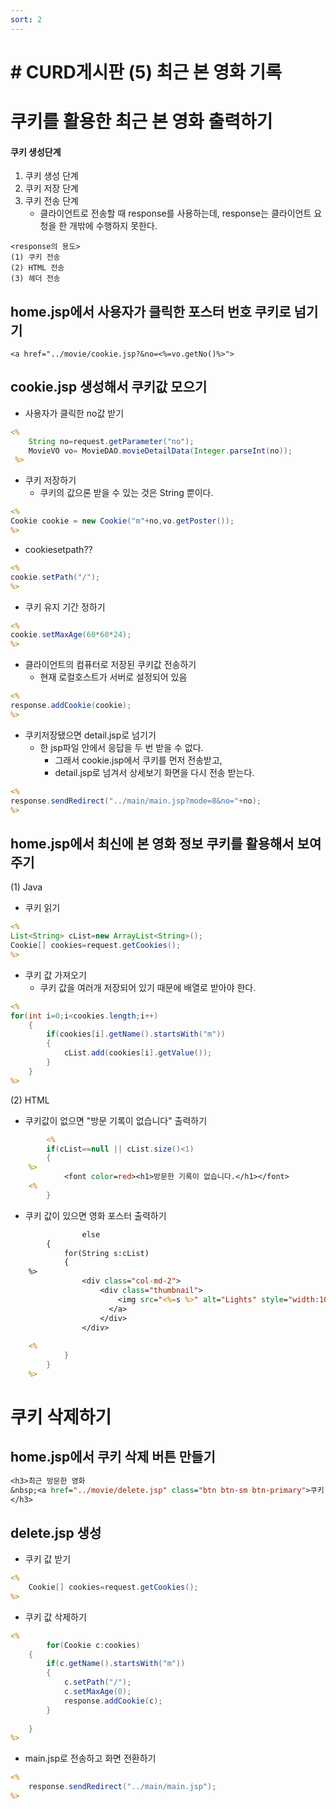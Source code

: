 ```yaml
---
sort: 2
---
```


# # CURD게시판 (5) 최근 본 영화 기록

# 쿠키를 활용한 최근 본 영화 출력하기

#### 쿠키 생성단계
1. 쿠키 생성 단계
2. 쿠키 저장 단계
3. 쿠키 전송 단계
    - 클라이언트로 전송할 때 response를 사용하는데, response는 클라이언트 요청을 한 개밖에 수행하지 못한다.
```
<response의 용도>
(1) 쿠키 전송
(2) HTML 전송
(3) 헤더 전송
```


## home.jsp에서 사용자가 클릭한 포스터 번호 쿠키로 넘기기
```
<a href="../movie/cookie.jsp?&no=<%=vo.getNo()%>">
```


## cookie.jsp 생성해서 쿠키값 모으기
- 사용자가 클릭한 no값 받기
```jsp
<%
 	String no=request.getParameter("no");
 	MovieVO vo= MovieDAO.movieDetailData(Integer.parseInt(no));
 %>   
```

- 쿠키 저장하기
  - 쿠키의 값으론 받을 수 있는 것은 String 뿐이다.
```jsp
<%
Cookie cookie = new Cookie("m"+no,vo.getPoster());
%>
```

- cookiesetpath??
```jsp
<%
cookie.setPath("/");
%>
```


- 쿠키 유지 기간 정하기
```jsp
<%
cookie.setMaxAge(60*60*24);
%>
```

- 클라이언트의 컴퓨터로 저장된 쿠키값 전송하기
  - 현재 로컬호스트가 서버로 설정되어 있음
```jsp
<%
response.addCookie(cookie);
%>
```

- 쿠키저장됐으면 detail.jsp로 넘기기
  - 한 jsp파일 안에서 응답을 두 번 받을 수 없다.
    - 그래서 cookie.jsp에서 쿠키를 먼저 전송받고,
    - detail.jsp로 넘겨서 상세보기 화면을 다시 전송 받는다. 
```jsp
<%
response.sendRedirect("../main/main.jsp?mode=8&no="+no);
%>
```


## home.jsp에서 최신에 본 영화 정보 쿠키를 활용해서 보여주기
(1) Java
- 쿠키 읽기
```jsp
<%
List<String> cList=new ArrayList<String>();
Cookie[] cookies=request.getCookies();
%>
```

- 쿠키 값 가져오기
  - 쿠키 값을 여러개 저장되어 있기 때문에 배열로 받아야 한다.
```jsp
<%
for(int i=0;i<cookies.length;i++)
   	{
   		if(cookies[i].getName().startsWith("m"))
   		{
   			cList.add(cookies[i].getValue());
   		}
   	}
%>
```

(2) HTML
- 쿠키값이 없으면 "방문 기록이 없습니다" 출력하기
```jsp
        <%
   		if(cList==null || cList.size()<1)
   		{
   	%>
   			<font color=red><h1>방문한 기록이 없습니다.</h1></font>
   	<%		
   		}
```
- 쿠키 값이 있으면 영화 포스터 출력하기
```jsp
                else
   		{
   			for(String s:cList)
   			{
   	%>
   				<div class="col-md-2">
				    <div class="thumbnail">
				        <img src="<%=s %>" alt="Lights" style="width:100%">
				      </a>
				    </div>
				</div>
   	
   	<%
   			}
   		}
   	%>
```


# 쿠키 삭제하기
## home.jsp에서 쿠키 삭제 버튼 만들기
```jsp
<h3>최근 방문한 영화
&nbsp;<a href="../movie/delete.jsp" class="btn btn-sm btn-primary">쿠키 삭제하기</a>
</h3>
```

## delete.jsp 생성
- 쿠키 값 받기
```jsp
<%
	Cookie[] cookies=request.getCookies();
%>
```

- 쿠키 값 삭제하기
```jsp
<%
        for(Cookie c:cookies)
	{
		if(c.getName().startsWith("m"))
		{
			c.setPath("/");
			c.setMaxAge(0);
			response.addCookie(c);
		}
		
	}
%>
```



- main.jsp로 전송하고 화면 전환하기
```jsp
<%
	response.sendRedirect("../main/main.jsp");
%>
```
